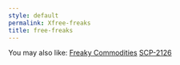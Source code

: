 ```yaml
---
style: default
permalink: Xfree-freaks
title: free-freaks
---
```

You may also like:
[Freaky Commodities](http://scp-wiki.net/freaky-commodities)
[SCP-2126](http://scp-wiki.net/scp-2126)